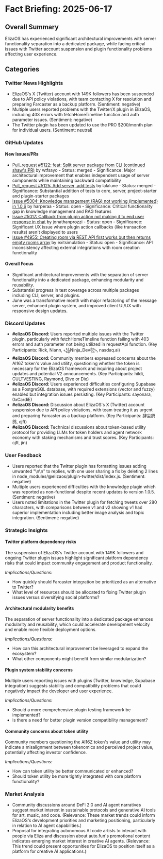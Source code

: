 # Fact Briefing: 2025-06-17

## Overall Summary
ElizaOS has experienced significant architectural improvements with server functionality separation into a dedicated package, while facing critical issues with Twitter account suspension and plugin functionality problems affecting user experience.

## Categories

### Twitter News Highlights
- ElizaOS's X (Twitter) account with 149K followers has been suspended due to API policy violations, with team contacting X for resolution and preparing Farcaster as a backup platform. (Sentiment: negative)
- Multiple users reported problems with the Twitter/X plugin in ElizaOS, including 403 errors with fetchHomeTimeline function and auth parameter issues. (Sentiment: negative)
- The Twitter plugin has been updated to use the PRO $200/month plan for individual users. (Sentiment: neutral)

### GitHub Updates

#### New Issues/PRs
- [Pull_request #5122: feat: Split server package from CLI (continued shaw's PR)](https://github.com/elizaos/eliza/pull/5122) by wtfsayo - Status: merged - Significance: Major architectural improvement that enables independent usage of server components while maintaining backward compatibility
- [Pull_request #5125: Add server, add tests](https://github.com/elizaos/eliza/pull/5125) by lalalune - Status: merged - Significance: Substantial addition of tests to core, server, project-starter and plugin-starter packages
- [Issue #5004: Knowledge management (RAG) not working (implemented) in 1.0.6](https://github.com/elizaos/eliza/issues/5004) by harperaa - Status: open - Significance: Critical functionality gap in knowledge management and RAG features
- [Issue #5017: Callback from plugin action not making it to end user response in chat](https://github.com/elizaos/eliza/issues/5017) by jonathanprozzi - Status: open - Significance: Significant UX issue where plugin action callbacks (like transaction results) aren't displayed to users
- [Issue #4955: Creating room via REST API first works but then returns empty rooms array](https://github.com/elizaos/eliza/issues/4955) by exitsimulation - Status: open - Significance: API inconsistency affecting external integrations with room creation functionality

#### Overall Focus
- Significant architectural improvements with the separation of server functionality into a dedicated package, enhancing modularity and reusability.
- Substantial progress in test coverage across multiple packages including CLI, server, and plugins.
- June was a transformative month with major refactoring of the message server, enhanced plugin system, and improved client UI/UX with responsive design updates.

### Discord Updates
- **#elizaOS Discord:** Users reported multiple issues with the Twitter plugin, particularly with fetchHomeTimeline function failing with 403 errors and auth parameter not being utilized in requestApi function. (Key Participants: Rick, Niann, ꧁Ninja_Dev꧂, nasdaq.ai)
- **#elizaOS Discord:** Community members expressed concerns about the AI16Z token's value and utility, questioning whether the token is necessary for the ElizaOS framework and inquiring about project updates and potential V2 announcements. (Key Participants: hildi, CULTVESTING, Raymond, Dive or Die)
- **#elizaOS Discord:** Users experienced difficulties configuring Supabase as a PostgreSQL database, with required extensions (vector and fuzzy) enabled but integration issues persisting. (Key Participants: sayonara, 0xCardiE)
- **#elizaOS Discord:** Discussion about ElizaOS's X (Twitter) account suspension due to API policy violations, with team treating it as urgent and preparing Farcaster as a backup platform. (Key Participants: 辞尘鸽鸽, cjft)
- **#elizaOS Discord:** Technical discussions about token-based utility protocol for providing LLMs for token holders and agent network economy with staking mechanisms and trust scores. (Key Participants: cjft, jin)

### User Feedback
- Users reported that the Twitter plugin has formatting issues adding unwanted "\n\n" to replies, with one user sharing a fix by deleting 2 lines in node_modules/@elizaos/plugin-twitter/dist/index.js. (Sentiment: negative)
- Multiple users experienced difficulties with the knowledge plugin which was reported as non-functional despite recent updates to version 1.0.5. (Sentiment: negative)
- Users noted limitations in the Twitter plugin for fetching tweets over 280 characters, with comparisons between v1 and v2 showing v1 had superior implementation including better image analysis and topic integration. (Sentiment: negative)

### Strategic Insights

#### Twitter platform dependency risks
The suspension of ElizaOS's Twitter account with 149K followers and ongoing Twitter plugin issues highlight significant platform dependency risks that could impact community engagement and product functionality.

*Implications/Questions:*
  - How quickly should Farcaster integration be prioritized as an alternative to Twitter?
  - What level of resources should be allocated to fixing Twitter plugin issues versus diversifying social platforms?

#### Architectural modularity benefits
The separation of server functionality into a dedicated package enhances modularity and reusability, which could accelerate development velocity and enable more flexible deployment options.

*Implications/Questions:*
  - How can this architectural improvement be leveraged to expand the ecosystem?
  - What other components might benefit from similar modularization?

#### Plugin system stability concerns
Multiple users reporting issues with plugins (Twitter, knowledge, Supabase integration) suggests stability and compatibility problems that could negatively impact the developer and user experience.

*Implications/Questions:*
  - Should a more comprehensive plugin testing framework be implemented?
  - Is there a need for better plugin version compatibility management?

#### Community concerns about token utility
Community members questioning the AI16Z token's value and utility may indicate a misalignment between tokenomics and perceived project value, potentially affecting investor confidence.

*Implications/Questions:*
  - How can token utility be better communicated or enhanced?
  - Should token utility be more tightly integrated with core platform functionality?

### Market Analysis
- Community discussions around DeFi 2.0 and AI agent narratives suggest market interest in sustainable protocols and generative AI tools for art, music, and code. (Relevance: These market trends could inform ElizaOS's development priorities and marketing positioning, particularly in relation to AI agent capabilities.)
- Proposal for integrating autonomous AI code artists to interact with people via Eliza and discussion about auto.fun's promotional content indicates emerging market interest in creative AI agents. (Relevance: This trend could present opportunities for ElizaOS to position itself as a platform for creative AI applications.)